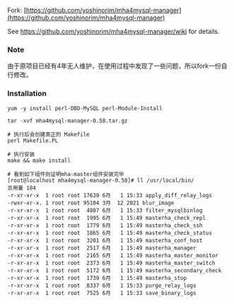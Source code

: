 Fork: [https://github.com/yoshinorim/mha4mysql-manager](https://github.com/yoshinorim/mha4mysql-manager)

See https://github.com/yoshinorim/mha4mysql-manager/wiki for details.

### Note

由于原项目已经有4年无人维护，在使用过程中发现了一些问题，所以fork一份自行修改。

### Installation

```shell
yum -y install perl-DBD-MySQL perl-Module-Install

tar -xvf mha4mysql-manager-0.58.tar.gz

# 执行后会创建真正的 Makefile
perl Makefile.PL

# 执行安装
make && make install 

# 看到如下组件则证明mha-master组件安装完毕
[root@localhost mha4mysql-manager-0.58]# ll /usr/local/bin/
总用量 184
-r-xr-xr-x  1 root root 17639 6月   1 15:33 apply_diff_relay_logs
-rwxr-xr-x. 1 root root 95104 3月  12 2021 blur_image
-r-xr-xr-x  1 root root  4807 6月   1 15:33 filter_mysqlbinlog
-r-xr-xr-x  1 root root  1995 6月   1 15:49 masterha_check_repl
-r-xr-xr-x  1 root root  1779 6月   1 15:49 masterha_check_ssh
-r-xr-xr-x  1 root root  1865 6月   1 15:49 masterha_check_status
-r-xr-xr-x  1 root root  3201 6月   1 15:49 masterha_conf_host
-r-xr-xr-x  1 root root  2517 6月   1 15:49 masterha_manager
-r-xr-xr-x  1 root root  2165 6月   1 15:49 masterha_master_monitor
-r-xr-xr-x  1 root root  2373 6月   1 15:49 masterha_master_switch
-r-xr-xr-x  1 root root  5172 6月   1 15:49 masterha_secondary_check
-r-xr-xr-x  1 root root  1739 6月   1 15:49 masterha_stop
-r-xr-xr-x  1 root root  8337 6月   1 15:33 purge_relay_logs
-r-xr-xr-x  1 root root  7525 6月   1 15:33 save_binary_logs
```
